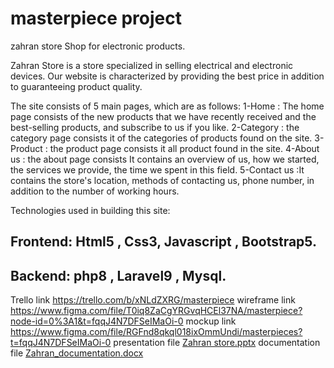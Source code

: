 # masterpiece project

zahran store
Shop for electronic products.


Zahran Store is a store specialized in selling electrical and electronic devices. Our website is characterized by providing the best price in addition to guaranteeing product quality.

The site consists of 5 main pages, which are as follows:
1-Home : The home page consists of the new products that we have recently received and the best-selling products, and subscribe to us if you like.
2-Category : the category page consists it of the categories of products found on the site.
3-Product : the product page consists it all product found in the site.
4-About us : the about page consists It contains an overview of us, how we started, the services we provide, the time we spent in this field.
5-Contact us :It contains the store's location, methods of contacting us, phone number, in addition to the number of working hours.

Technologies used in building this site:
## Frontend: Html5 , Css3, Javascript , Bootstrap5.
## Backend: php8 , Laravel9 , Mysql.

Trello link https://trello.com/b/xNLdZXRG/masterpiece
wireframe link https://www.figma.com/file/T0iq8ZaCgYRGvqHCEl37NA/masterpiece?node-id=0%3A1&t=fqqJ4N7DFSeIMaOi-0
mockup link https://www.figma.com/file/RGFnd8qkql018ixOmmUndi/masterpieces?t=fqqJ4N7DFSeIMaOi-0
presentation file [Zahran store.pptx](https://github.com/AhmadyZahran/final-project/files/10312879/Zahran.store.pptx)
documentation file [Zahran_documentation.docx](https://github.com/AhmadyZahran/final-project/files/10312880/Zahran_documentation.docx)
